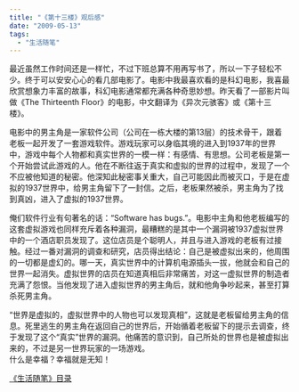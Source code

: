 ```yaml
---
title: "《第十三楼》观后感"
date: "2009-05-13"
tags: 
  - "生活随笔"
---
```


最近虽然工作时间还是一样忙，不过下班总算不用再写书了，所以一下子轻松不少。终于可以安安心心的看几部电影了。电影中我最喜欢看的是科幻电影，我喜最欣赏想象力丰富的故事，科幻电影通常都充满各种奇思妙想。昨天看了一部影片叫做《The Thirteenth Floor》的电影，中文翻译为《异次元骇客》或《第十三楼》。

电影中的男主角是一家软件公司（公司在一栋大楼的第13层）的技术骨干，跟着老板一起开发了一套游戏软件。游戏玩家可以身临其境的进入到1937年的世界中，游戏中每个人物都和真实世界的一模一样：有感情、有思想。公司老板是第一个开始尝试此游戏的人。他在不断往返于真实和虚拟的世界的过程中，发现了一个不应被他知道的秘密。他深知此秘密事关重大，自己可能因此而被灭口，于是在虚拟的1937世界中，给男主角留下了一封信。之后，老板果然被杀，男主角为了找到真凶，进入了虚拟的1937世界。

俺们软件行业有句著名的话：“Software has bugs.”。电影中主角和他老板编写的这套虚拟游戏也同样充斥着各种漏洞，最糟糕的是其中一个漏洞被1937虚拟世界中的一个酒店职员发现了。这位店员是个聪明人，并且与进入游戏的老板有过接触。经过一番对漏洞的调查和研究，店员得出结论：自己是被虚拟出来的，他周围的一切都是虚幻的。哪一天，真实世界中的计算机电源插头一拔，他就会和自己的世界一起消失。虚拟世界的店员在知道真相后非常痛苦，对这一虚拟世界的制造者充满了怨恨。当他发现了进入虚拟世界的男主角后，就和他角争吵起来，甚至打算杀死男主角。

“世界是虚拟的，虚拟世界中的人物也可以发现真相”，这就是老板留给男主角的信息。死里逃生的男主角在返回自己的世界后，开始循着老板留下的提示去调查，终于发现了这个“真实”世界的漏洞。他痛苦的意识到，自己所处的世界也是被虚拟出来的，不过是另一世界玩家的一场游戏。  
什么是幸福？幸福就是无知！

[《生活随笔》目录](http://ruanqizhen.spaces.live.com/Blog/cns!1pU-rgQVTuuWM1TX8W8PfmDA!1123.entry)
